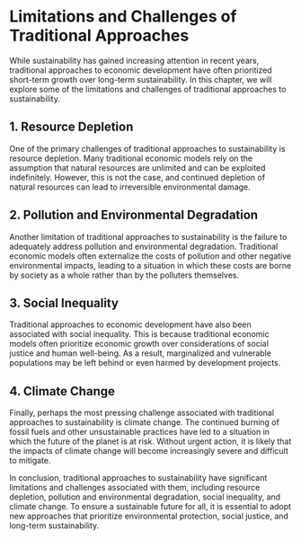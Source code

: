 Limitations and Challenges of Traditional Approaches
==================================================================================

While sustainability has gained increasing attention in recent years, traditional approaches to economic development have often prioritized short-term growth over long-term sustainability. In this chapter, we will explore some of the limitations and challenges of traditional approaches to sustainability.

1\. Resource Depletion
---------------------

One of the primary challenges of traditional approaches to sustainability is resource depletion. Many traditional economic models rely on the assumption that natural resources are unlimited and can be exploited indefinitely. However, this is not the case, and continued depletion of natural resources can lead to irreversible environmental damage.

2\. Pollution and Environmental Degradation
------------------------------------------

Another limitation of traditional approaches to sustainability is the failure to adequately address pollution and environmental degradation. Traditional economic models often externalize the costs of pollution and other negative environmental impacts, leading to a situation in which these costs are borne by society as a whole rather than by the polluters themselves.

3\. Social Inequality
--------------------

Traditional approaches to economic development have also been associated with social inequality. This is because traditional economic models often prioritize economic growth over considerations of social justice and human well-being. As a result, marginalized and vulnerable populations may be left behind or even harmed by development projects.

4\. Climate Change
-----------------

Finally, perhaps the most pressing challenge associated with traditional approaches to sustainability is climate change. The continued burning of fossil fuels and other unsustainable practices have led to a situation in which the future of the planet is at risk. Without urgent action, it is likely that the impacts of climate change will become increasingly severe and difficult to mitigate.

In conclusion, traditional approaches to sustainability have significant limitations and challenges associated with them, including resource depletion, pollution and environmental degradation, social inequality, and climate change. To ensure a sustainable future for all, it is essential to adopt new approaches that prioritize environmental protection, social justice, and long-term sustainability.


